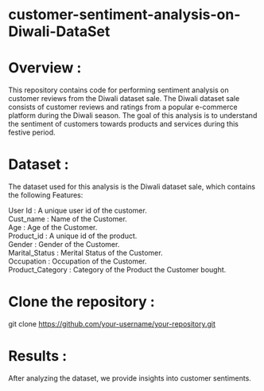 # customer-sentiment-analysis-on-Diwali-DataSet
# Overview :
This repository contains code for performing sentiment analysis on customer reviews from the Diwali dataset sale. The Diwali dataset sale consists of customer reviews and ratings from a popular e-commerce platform during the Diwali season. The goal of this analysis is to understand the sentiment of customers towards products and services during this festive period.


# Dataset :
The dataset used for this analysis is the Diwali dataset sale, which contains the following Features:

User Id : A unique user id of the customer.\
Cust_name : Name of the Customer.\
Age : Age of the Customer.\
Product_id : A unique id of the product.\
Gender : Gender of the Customer.\
Marital_Status : Merital Status of the Customer.\
Occupation : Occupation of the Customer.\
Product_Category : Category of the Product the Customer bought.


# Clone the repository :
git clone https://github.com/your-username/your-repository.git

# Results :
After analyzing the dataset, we provide insights into customer sentiments.
